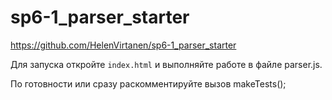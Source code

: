 # sp6-1_parser_starter

https://github.com/HelenVirtanen/sp6-1_parser_starter

Для запуска откройте `index.html` и выполняйте работе в файле parser.js.

По готовности или сразу раскомментируйте вызов makeTests();